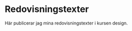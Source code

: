 ---
---
Redovisningstexter
=========================

Här publicerar jag mina redovisningstexter i kursen design.

